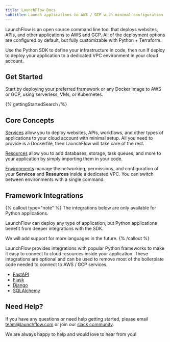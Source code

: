 ```yaml
---
title: LaunchFlow Docs
subtitle: Launch applications to AWS / GCP with minimal configuration
---
```


LaunchFlow is an open source command line tool that deploys websites, APIs, and other applications to AWS and GCP. All of the deployment options are configured by default, but fully customizable with Python + Terraform.

Use the Python SDK to define your infrastructure in code, then run lf deploy to deploy your application to a dedicated VPC environment in your cloud account.

## Get Started

Start by deploying your preferred framework or any Docker image to AWS or GCP, using serverless, VMs, or Kubernetes.

{% gettingStartedSearch /%}

## Core Concepts

[Services](/docs/concepts/services) allow you to deploy websites, APIs, workflows, and other types of applications to your cloud account with minimal setup. All you need to provide is a Dockerfile, then LaunchFlow will take care of the rest.

[Resources](/docs/concepts/resources) allow you to add databases, storage, task queues, and more to your application by simply importing them in your code.

[Environments](/docs/concepts/environments) manage the networking, permissions, and configuration of your **Services** and **Resources** inside a dedicated VPC. You can switch between environments with a single command.

## Framework Integrations

{% callout type="note" %}
The integrations below are only available for Python applications.

LaunchFlow can deploy any type of application, but Python applications benefit from deeper integrations with the SDK.

We will add support for more languages in the future.
{% /callout %}

LaunchFlow provides integrations with popular Python frameworks to make it easy to connect to cloud resources inside your application. These integrations are optional and can be used to remove most of the boilerplate code needed to connect to AWS / GCP services.

- [FastAPI](/docs/framework-guides/fastapi)
- [Flask](/docs/framework-guides/flask)
- [Django](/docs/framework-guides/django)
- [SQLAlchemy](/docs/framework-guides/sqlalchemy)

## Need Help?

If you have any questions or need help getting started, please email [team@launchflow.com](mailto:team@launchflow.com) or join our [slack community](https://join.slack.com/t/launchflowusers/shared_invite/zt-280e6a5ck-zfCrKbqw5w89L~0Xl55G4w).

We are always happy to help and would love to hear from you!
